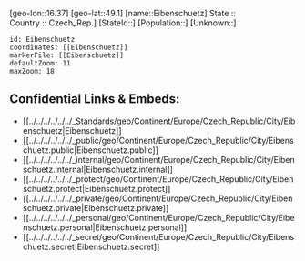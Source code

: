 ﻿---
location: [49.1,16.37] 
mapzoom: [7,12] 
mapmarker: city 
type: City
tags:
- geo/City


SpocWebEntityId: 29991
isDeleted: false
confidential: public

---
[geo-lon::16.37] 
[geo-lat::49.1] 
[name::Eibenschuetz] 
State ::  
Country :: Czech_Rep.] 
[StateId::] 
[Population::] 
[Unknown::] 


```leaflet
id: Eibenschuetz
coordinates: [[Eibenschuetz]] 
markerFile: [[Eibenschuetz]] 
defaultZoom: 11 
maxZoom: 18
```


## Confidential Links & Embeds: 
- [[../../../../../../_Standards/geo/Continent/Europe/Czech_Republic/City/Eibenschuetz|Eibenschuetz]] 
- [[../../../../../../_public/geo/Continent/Europe/Czech_Republic/City/Eibenschuetz.public|Eibenschuetz.public]] 
- [[../../../../../../_internal/geo/Continent/Europe/Czech_Republic/City/Eibenschuetz.internal|Eibenschuetz.internal]] 
- [[../../../../../../_protect/geo/Continent/Europe/Czech_Republic/City/Eibenschuetz.protect|Eibenschuetz.protect]] 
- [[../../../../../../_private/geo/Continent/Europe/Czech_Republic/City/Eibenschuetz.private|Eibenschuetz.private]] 
- [[../../../../../../_personal/geo/Continent/Europe/Czech_Republic/City/Eibenschuetz.personal|Eibenschuetz.personal]] 
- [[../../../../../../_secret/geo/Continent/Europe/Czech_Republic/City/Eibenschuetz.secret|Eibenschuetz.secret]] 

